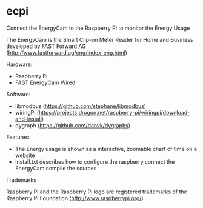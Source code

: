 ecpi
====

Connect the EnergyCam to the Raspberry Pi to monitor the Energy Usage

The EnergyCam is the Smart Clip-on Meter Reader for Home and Business developed by FAST Forward AG 
(http://www.fastforward.ag/eng/index_eng.html)


Hardware:
  - Raspberry Pi
  - FAST EnergyCam Wired


Software:
  - libmodbus (https://github.com/stephane/libmodbus)
  - wiringPi (https://projects.drogon.net/raspberry-pi/wiringpi/download-and-install)
  - dygraph (https://github.com/danvk/dygraphs)


Features:
 - The Energy usage is shown as a interactive, zoomable chart of time on a website
 - install.txt describes how to 
      configure the raspberry
      connect the EnergyCam 
      compile the sources


Trademarks

Raspberry Pi and the Raspberry Pi logo are registered trademarks of the Raspberry Pi Foundation (http://www.raspberrypi.org/)

 


